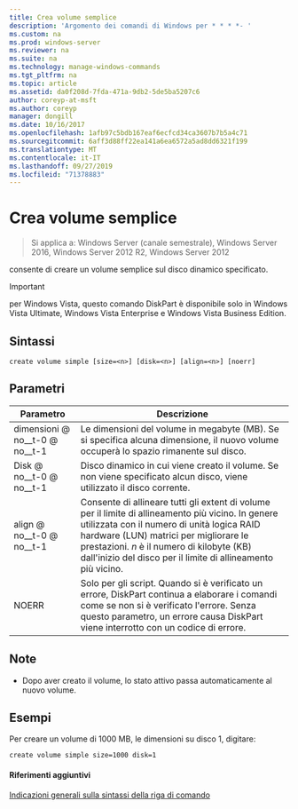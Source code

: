```yaml
---
title: Crea volume semplice
description: 'Argomento dei comandi di Windows per * * * *- '
ms.custom: na
ms.prod: windows-server
ms.reviewer: na
ms.suite: na
ms.technology: manage-windows-commands
ms.tgt_pltfrm: na
ms.topic: article
ms.assetid: da0f208d-7fda-471a-9db2-5de5ba5207c6
author: coreyp-at-msft
ms.author: coreyp
manager: dongill
ms.date: 10/16/2017
ms.openlocfilehash: 1afb97c5bdb167eaf6ecfcd34ca3607b7b5a4c71
ms.sourcegitcommit: 6aff3d88ff22ea141a6ea6572a5ad8dd6321f199
ms.translationtype: MT
ms.contentlocale: it-IT
ms.lasthandoff: 09/27/2019
ms.locfileid: "71378883"
---
```

# <a name="create-volume-simple"></a>Crea volume semplice

>Si applica a: Windows Server (canale semestrale), Windows Server 2016, Windows Server 2012 R2, Windows Server 2012

consente di creare un volume semplice sul disco dinamico specificato.  
  
> [!IMPORTANT]  
> per Windows Vista, questo comando DiskPart è disponibile solo in Windows Vista Ultimate, Windows Vista Enterprise e Windows Vista Business Edition.  
  
  
  
## <a name="syntax"></a>Sintassi  
  
```  
create volume simple [size=<n>] [disk=<n>] [align=<n>] [noerr]  
```  
  
## <a name="parameters"></a>Parametri  
  
| Parametro  |                                                                                                                            Descrizione                                                                                                                            |
|------------|-------------------------------------------------------------------------------------------------------------------------------------------------------------------------------------------------------------------------------------------------------------------|
| dimensioni @ no__t-0 @ no__t-1  |                                                                  Le dimensioni del volume in megabyte \(MB\). Se si specifica alcuna dimensione, il nuovo volume occuperà lo spazio rimanente sul disco.                                                                   |
| Disk @ no__t-0 @ no__t-1  |                                                                                Disco dinamico in cui viene creato il volume. Se non viene specificato alcun disco, viene utilizzato il disco corrente.                                                                                |
| align @ no__t-0 @ no__t-1 | Consente di allineare tutti gli extent di volume per il limite di allineamento più vicino. In genere utilizzata con il numero di unità logica RAID hardware \(LUN\) matrici per migliorare le prestazioni. *n* è il numero di kilobyte \(KB\) dall'inizio del disco per il limite di allineamento più vicino. |
|   NOERR    |                               Solo per gli script. Quando si è verificato un errore, DiskPart continua a elaborare i comandi come se non si è verificato l'errore. Senza questo parametro, un errore causa DiskPart viene interrotto con un codice di errore.                                |
  
## <a name="remarks"></a>Note  
  
-   Dopo aver creato il volume, lo stato attivo passa automaticamente al nuovo volume.  
  
## <a name="BKMK_examples"></a>Esempi  
Per creare un volume di 1000 MB, le dimensioni su disco 1, digitare:  
  
```  
create volume simple size=1000 disk=1  
```  
  
#### <a name="additional-references"></a>Riferimenti aggiuntivi  
[Indicazioni generali sulla sintassi della riga di comando](command-line-syntax-key.md)  
  

  

